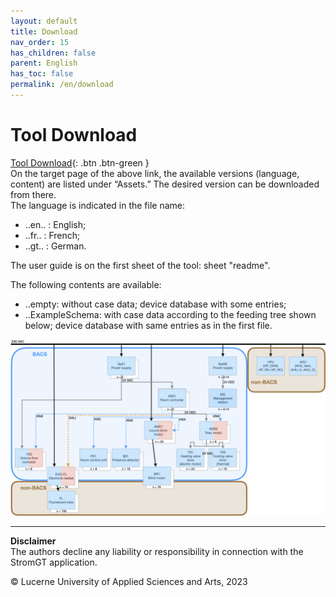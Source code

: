 ```yaml
---
layout: default
title: Download
nav_order: 15
has_children: false
parent: English
has_toc: false
permalink: /en/download
---
```


# Tool Download

 [Tool Download](https://github.com/hslu-ige-laes/StromGTPublic/releases/latest){: .btn .btn-green }<br> 
On the target page of the above link, the available versions (language, content) are listed under “Assets.” The desired version can be downloaded from there.  
The language is indicated in the file name:
- ..en.. : English;<br>
- ..fr.. : French;<br>
- ..gt.. : German.<br>

The user guide is on the first sheet of the tool: sheet "readme".<br>

The following contents are available:<br>
- ..empty: without case data; device database with some entries;<br>
- ..ExampleSchema: with case data according to the feeding tree shown below; device database with same entries as in the first file.<br>

<img src="https://github.com/hslu-ige-laes/StromGTPublic/raw/main/docs/assets/images/SchemaBsp_en_200p.png">


<hr>

**Disclaimer**<br>
The authors decline any liability or responsibility in connection with the StromGT application.

&copy; Lucerne University of Applied Sciences and Arts, 2023
